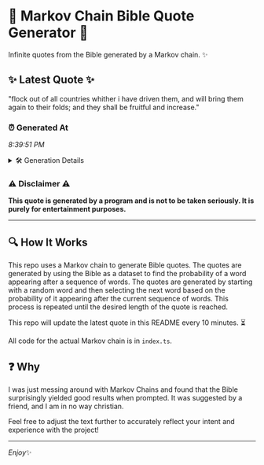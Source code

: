 # 📖 Markov Chain Bible Quote Generator 📖

Infinite quotes from the Bible generated by a Markov chain. ✨

## ✨ Latest Quote ✨
"flock out of all countries whither i have driven them, and will bring them again to their folds; and they shall be fruitful and increase."

### ⏰ Generated At
*8:39:51 PM*

<details>
    <summary>🛠️ Generation Details</summary>
    <p>
        <strong>🌱 Seed:</strong> flock<br>
        <strong>🔄 Iterations:</strong> 24<br>
        <strong>📜 Context History:</strong><br>[ flock ]: out<br>[ flock, out ]: of<br>[ flock, out, of ]: all<br>[ flock, out, of, all ]: countries<br>[ flock, out, of, all, countries ]: whither<br>[ flock, out, of, all, countries, whither ]: i<br>[ out, of, all, countries, whither, i ]: have<br>[ of, all, countries, whither, i, have ]: driven<br>[ all, countries, whither, i, have, driven ]: them,<br>[ countries, whither, i, have, driven, them, ]: and<br>[ whither, i, have, driven, them,, and ]: will<br>[ i, have, driven, them,, and, will ]: bring<br>[ have, driven, them,, and, will, bring ]: them<br>[ driven, them,, and, will, bring, them ]: again<br>[ them,, and, will, bring, them, again ]: to<br>[ and, will, bring, them, again, to ]: their<br>[ will, bring, them, again, to, their ]: folds;<br>[ bring, them, again, to, their, folds; ]: and<br>[ them, again, to, their, folds;, and ]: they<br>[ again, to, their, folds;, and, they ]: shall<br>[ to, their, folds;, and, they, shall ]: be<br>[ their, folds;, and, they, shall, be ]: fruitful<br>[ folds;, and, they, shall, be, fruitful ]: and<br>[ and, they, shall, be, fruitful, and ]: increase.<br>
    </p>
</details>

### ⚠️ Disclaimer ⚠️
**This quote is generated by a program and is not to be taken seriously. It is purely for entertainment purposes.**

---

## 🔍 How It Works

This repo uses a Markov chain to generate Bible quotes. The quotes are generated by using the Bible as a dataset to find the probability of a word appearing after a sequence of words. The quotes are generated by starting with a random word and then selecting the next word based on the probability of it appearing after the current sequence of words. This process is repeated until the desired length of the quote is reached.

This repo will update the latest quote in this README every 10 minutes. ⏳

All code for the actual Markov chain is in `index.ts`.

## ❓ Why

I was just messing around with Markov Chains and found that the Bible surprisingly yielded good results when prompted. 
It was suggested by a friend, and I am in no way christian.

Feel free to adjust the text further to accurately reflect your intent and experience with the project!

---

*Enjoy*✨
